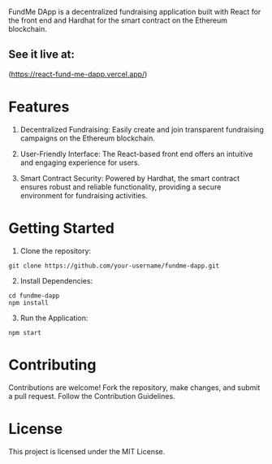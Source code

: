 FundMe DApp is a decentralized fundraising application built with React for the front end and Hardhat for the smart contract on the Ethereum blockchain.

## See it live at:
(https://react-fund-me-dapp.vercel.app/)
# Features
1. Decentralized Fundraising: Easily create and join transparent fundraising campaigns on the Ethereum blockchain.

2. User-Friendly Interface: The React-based front end offers an intuitive and engaging experience for users.

3. Smart Contract Security: Powered by Hardhat, the smart contract ensures robust and reliable functionality, providing a secure environment for fundraising activities.

# Getting Started

1. Clone the repository:
```shell 
git clone https://github.com/your-username/fundme-dapp.git
```
2. Install Dependencies:
```shell
cd fundme-dapp
npm install
```
3. Run the Application:
```shell
npm start
```
# Contributing
Contributions are welcome! Fork the repository, make changes, and submit a pull request. Follow the Contribution Guidelines.

# License
This project is licensed under the MIT License.


